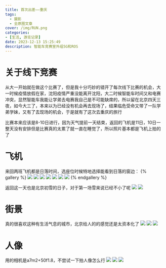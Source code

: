 ```yaml
---
title: 首次出差——重庆
tags:
  - 摄影
  - 全原图文章
cover: /img/RUN.png
categories:
- [生活, 游览记录]
date: 2023-12-13 15:25:49
description: 智能车竞赛室外组5G和ROS
---
```

# 关于线下竞赛
从大一开始就在做这个比赛了，但是我十分巧妙的错开了每次线下比赛的机会，大一时候疫情放假在家，沈阳疫情严重没能离开沈阳，大二时候智能车时间又和电赛冲突，显然智能车我能让学弟去电赛我自己是不可能缺席的，所以留在北京四天三夜，如今大三了，本来以为已经没有机会再去现场了，结果临危受命又带了一队学弟学妹，又有了去现场的机会，于是就有了这次去重庆的旅行

比赛本来应该是8-10日进行，因为天气提前一天结束，返回的飞机是11日，10日一整天没有安排但是比赛真的太累了就一直在睡觉了，所以照片基本都是飞机上拍的了

# 飞机
来回两班飞机都是日落时间，选座位时候特地选择能看到日落的窗边：
{% gallery %}
![](DSC04886.png)
![](DSC05063-已增强-降噪.png)
![](DSC05086-已增强-降噪.png)
![](DSC04902-已增强-降噪.png)
![](DSC05040-已增强-降噪.png)
![](DSC05054-已增强-降噪.png)
![](IMG_20231207_175913_1-已增强-降噪.png)
{% endgallery %}

返回这一天也是北京初雪的日子，对于第一场雪来说已经不小了呢
![](DSC05058-已增强-降噪.png)
![](IMG_20231211_162810_1-已增强-降噪.png)

# 街景
真的很喜欢这种有生活气息的城市，北京给人的的感觉还是太资本化了
![](DSC04955-已增强-降噪.png)
![](DSC04954-已增强-降噪.png)
![](DSC04951-已增强-降噪.png)

# 人像
用的相机是a7m2+50f1.8，不尝试一下拍人像怎么行
![](DSC04879.png)
![](DSC04960-已增强-降噪.png)
![](DSC04966-已增强-降噪.png)
